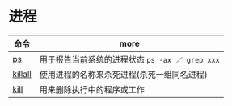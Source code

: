 # 进程

| 命令                                      | more                                            |
| ----------------------------------------- | ----------------------------------------------- |
| [ps](http://man.linuxde.net/ps)           | 用于报告当前系统的进程状态 `ps -ax ／ grep xxx` |
| [killall](http://man.linuxde.net/killall) | 使用进程的名称来杀死进程(杀死一组同名进程)      |
| [kill](http://man.linuxde.net/kills)      | 用来删除执行中的程序或工作                      |
